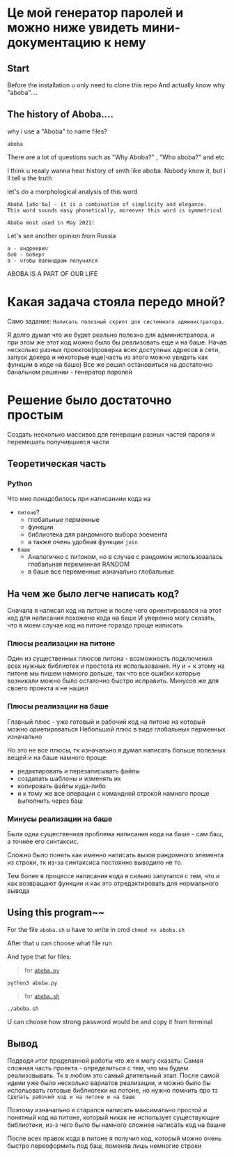 # Це мой генератор паролей и можно ниже увидеть мини-документацию к нему

## Start

Before the installation u only need to clone this repo 
And actually know why "aboba"....


## The history of Aboba....

why i use a "Aboba" to name files?

```
aboba
```
There are a lot of questions such as "Why Aboba?" , "Who aboba?" and etc

I think u reaaly wanna hear history of smth like aboba. Nobody know it, but i ll tell u the truth

let's do a morphological analysis of this word
```
AbobA [або'ба] - it is a combination of simplicity and elegance. 
This word sounds easy phonetically, moreover this word is symmetrical
```

`Aboba most used in May 2021!`

Let's see another opinion from Russia
```
а - андреевич
боб - боберт
а - чтобы палиндром получился
```
ABOBA IS A PART OF OUR LIFE

# Какая задача стояла передо мной?
Само задание:  `
Написать полезный скрипт для системного администратора.
`

Я долго думал что же будет реально полезно для администратора, и при этом же этот код можно было бы реализовать еще и на баше.
Начав несколько разных проектов(проверка всех доступных адресов в сети, запуск докера и некоторые еще(часть из этого можно увидеть как функции в коде на баше)
Все же решил остановиться на достаточно банальном решении - генератор паролей

# Решение было достаточно простым

Создать несколько массивов для генерации разных частей пароля и перемешать получившиеся части

## Теоретическая часть
### Python 
Что мне понадобилось при написаниии кода на 
+ `питоне`?
  + глобальные перменные  
  + функции 
  + библиотека для рандомного выбора эоемента 
  + а также очень удобная функции `join`
+ `баше`
  + Аналогично с питоном, но в случае с рандомом использовалась глобальная переменная RANDOM
  +  в баше все переменные изначально глобальные 



## На чем же было легче написать код?
Сначала я написал код на питоне и после чего ориентировался на этот код для написания похожено кода на баше 
И уверенно могу сказать, что в моем случае код на питоне гораздо проще написать

### Плюсы реализации на питоне
Один из существенных плюсов питона - возможность подключения всех нужных библиотек и простота их использования.
Ну и + к этому на питоне мы пишем намного дольше, так что все ошибки которые возникали можно было остаточно быстро исправить.
Минусов же для своего проекта я не нашел

### Плюсы реализации на баше
Главный плюс - уже готовый и рабочий код на питоне на который можно ориетироваться
Небольшой плюс в виде глобальных перменных изначально

Но это не все плюсы, тк изначально я думал написать больше полезных вещей и на баше намного проще:
+ редактировать и перезаписывать файлы
+ создавать шаблоны и изменять их
+ копировать файлы куда-либо
+ и к тому же все операции с командной строкой намного проще выполнить через баш

### Минусы реализации на баше
Была одна существенная проблема написания кода на баше - сам баш, а точнее его синтаксис.

Сложно было понять как именно написать вызов рандомного элемента из строки, тк из-за синтаксиса постоянно выводило не то.

Тем более в процессе написания кода я сильно запутался с тем, что и как возвращают функции и как это отредактировать для нормального вывода 






## Using this program~~

For the file `aboba.sh` u have to write in cmd `chmod +x aboba.sh`

After that u can choose what file run 

And type that for files:
  > for [`aboba.py`](https://github.com/bob4inski/session_project/blob/main/aboba.py)
 ```
 python3 aboba.py
 ```
  > 
  > for [`aboba.sh`](https://github.com/bob4inski/session_project/blob/main/aboba.sh)
  ```
  ./aboba.sh
  ```
  
  U can choose how strong password would be and copy it from terminal
  
## Вывод
Подводя итог проделанной работы что же я могу сказать:
  Самая сложная часть проекта  - определиться с тем, что мы будем реализовывать. Тк в любом это самый длительный этап.
  После самой идеии уже было несколько вариатов реализации, и можно было бы испольовать готовые библиотеки на потоне, но нужно помнить про тз `Сделать рабочий код и на питоне и на баше`
  
  Поэтому изначально я старался написать максимально простой и понятный код на питоне, который никак не использует существующие библиотеки, из-з чего было бы намного сложнее написать код на башне
  
  После всех правок кода в питоне я получил код, который можно очень быстро переоформить под баш, поменяв лишь немногие строки
